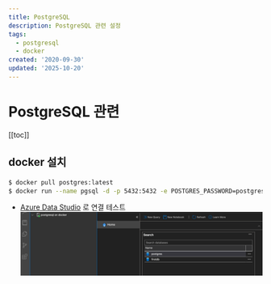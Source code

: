 ```yaml
---
title: PostgreSQL
description: PostgreSQL 관련 설정
tags:
  - postgresql
  - docker
created: '2020-09-30'
updated: '2025-10-20'
---
```


# PostgreSQL 관련

<TagLinks />

[[toc]]

## docker 설치

```bash
$ docker pull postgres:latest
$ docker run --name pgsql -d -p 5432:5432 -e POSTGRES_PASSWORD=postgresql postgres
```

- [Azure Data Studio](https://docs.microsoft.com/ko-kr/sql/azure-data-studio/download-azure-data-studio?view=sql-server-ver15) 로 연결 테스트  
  ![postgresql](./image/postgresql.1.png)
